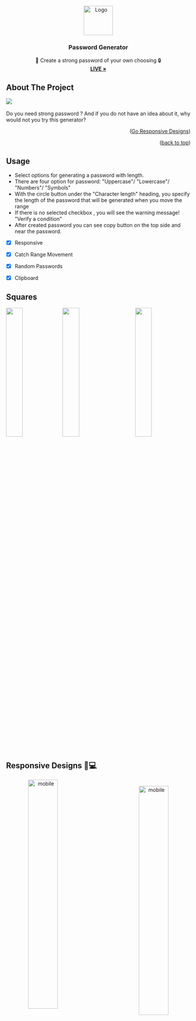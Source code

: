 
<!-- PROJECT LOGO -->
<br />
<div align="center" id="readme-top">
  <a href="#">
    <img src="https://github.com/samedfft2634/Password-Generator/assets/100915606/e6738fe0-853b-40fe-b27c-33dbdfdaaf43" alt="Logo" width="80" height="80">
  </a>




  <h3 align="center">Password Generator</h3>

  <p align="center">
    🔐 Create a strong password of your own choosing 🔒
    <br />
    <a href="https://password-generator-kappa-olive.vercel.app/"><strong>LIVE »</strong></a>
    <br />
  </p>
</div>



<!-- ABOUT THE PROJECT -->
## About The Project
<img src="https://github.com/samedfft2634/Password-Generator/assets/100915606/fd5c5b67-5685-4220-a113-22e0061cdd37" >
<br>
<br>
Do you need strong password ? And if you do not have an idea about it, why would not you try this generator? <br>

<p align="right">(<a href="#responsive">Go Responsive Designs</a>)</p>
<p align="right">(<a href="#readme-top">back to top</a>)</p>



<!-- USAGE EXAMPLES -->
## Usage
* Select options for generating a password with length. <br>
* There are four option for password: "Uppercase"/ "Lowercase"/ "Numbers"/ "Symbols"<br>
* With the circle button under the "Character length" heading, you specify the length of the password that will be generated when you move the range <br>
* If there is no selected checkbox , you will see the warning message! "Verify a condition" <br>
* After created password you can see copy button on the top side and near the password.

- [x] Responsive
- [x] Catch Range Movement
- [x] Random Passwords 
- [x] Clipboard




## Squares

<img src="https://github.com/samedfft2634/Password-Generator/assets/100915606/25a88cc0-7e43-4086-a5f5-a01a42db87c5" align="left" width="30%">
<img src="https://github.com/samedfft2634/Password-Generator/assets/100915606/3765e2b0-2a4d-4d4e-bbd9-c00fd0b623b9" align="right" width="30%">
<img src="https://github.com/samedfft2634/Password-Generator/assets/100915606/9bb22852-ebac-4748-bdc1-0c710e2ad1a2" align="center" width="30%" >
<br>
<br><br>

## Responsive Designs 📲💻
<!-- Responsive Designs -->
<div align="center" id="responsive" width="100%">
    <img src="https://github.com/samedfft2634/Password-Generator/assets/100915606/2418c3c3-0cde-4b45-a6a1-13028c341f0f" width="40%" align="left" alt="mobile"><br>
    <img src="https://github.com/samedfft2634/Password-Generator/assets/100915606/8cc1944b-4c06-446a-8ca6-b82bcc6beae5" width="40%" align="right" alt="mobile"><br>
</div>







